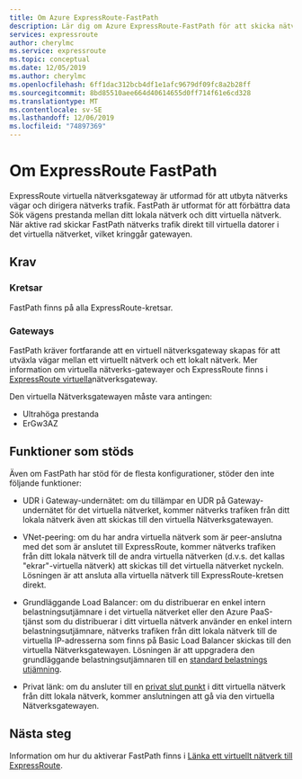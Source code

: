 ```yaml
---
title: Om Azure ExpressRoute-FastPath
description: Lär dig om Azure ExpressRoute-FastPath för att skicka nätverks trafik genom att kringgå gatewayen
services: expressroute
author: cherylmc
ms.service: expressroute
ms.topic: conceptual
ms.date: 12/05/2019
ms.author: cherylmc
ms.openlocfilehash: 6ff1dac312bcb4df1e1afc9679df09fc8a2b28ff
ms.sourcegitcommit: 8bd85510aee664d40614655d0ff714f61e6cd328
ms.translationtype: MT
ms.contentlocale: sv-SE
ms.lasthandoff: 12/06/2019
ms.locfileid: "74897369"
---
```

# <a name="about-expressroute-fastpath"></a>Om ExpressRoute FastPath

ExpressRoute virtuella nätverksgateway är utformad för att utbyta nätverks vägar och dirigera nätverks trafik. FastPath är utformat för att förbättra data Sök vägens prestanda mellan ditt lokala nätverk och ditt virtuella nätverk. När aktive rad skickar FastPath nätverks trafik direkt till virtuella datorer i det virtuella nätverket, vilket kringgår gatewayen.

## <a name="requirements"></a>Krav

### <a name="circuits"></a>Kretsar

FastPath finns på alla ExpressRoute-kretsar.

### <a name="gateways"></a>Gateways

FastPath kräver fortfarande att en virtuell nätverksgateway skapas för att utväxla vägar mellan ett virtuellt nätverk och ett lokalt nätverk. Mer information om virtuella nätverks-gatewayer och ExpressRoute finns i [ExpressRoute virtuella](expressroute-about-virtual-network-gateways.md)nätverksgateway.

Den virtuella Nätverksgatewayen måste vara antingen:

* Ultrahöga prestanda
* ErGw3AZ

## <a name="supported-features"></a>Funktioner som stöds

Även om FastPath har stöd för de flesta konfigurationer, stöder den inte följande funktioner:

* UDR i Gateway-undernätet: om du tillämpar en UDR på Gateway-undernätet för det virtuella nätverket, kommer nätverks trafiken från ditt lokala nätverk även att skickas till den virtuella Nätverksgatewayen.

* VNet-peering: om du har andra virtuella nätverk som är peer-anslutna med det som är anslutet till ExpressRoute, kommer nätverks trafiken från ditt lokala nätverk till de andra virtuella nätverken (d.v.s. det kallas "ekrar"-virtuella nätverk) att skickas till det virtuella nätverket nyckeln. Lösningen är att ansluta alla virtuella nätverk till ExpressRoute-kretsen direkt.

* Grundläggande Load Balancer: om du distribuerar en enkel intern belastningsutjämnare i det virtuella nätverket eller den Azure PaaS-tjänst som du distribuerar i ditt virtuella nätverk använder en enkel intern belastningsutjämnare, nätverks trafiken från ditt lokala nätverk till de virtuella IP-adresserna som finns på Basic Load Balancer skickas till den virtuella Nätverksgatewayen. Lösningen är att uppgradera den grundläggande belastningsutjämnaren till en [standard belastnings utjämning](https://docs.microsoft.com/azure/load-balancer/load-balancer-overview).

* Privat länk: om du ansluter till en [privat slut punkt](../private-link/private-link-overview.md) i ditt virtuella nätverk från ditt lokala nätverk, kommer anslutningen att gå via den virtuella Nätverksgatewayen.
 
## <a name="next-steps"></a>Nästa steg

Information om hur du aktiverar FastPath finns i [Länka ett virtuellt nätverk till ExpressRoute](expressroute-howto-linkvnet-arm.md#configure-expressroute-fastpath).
